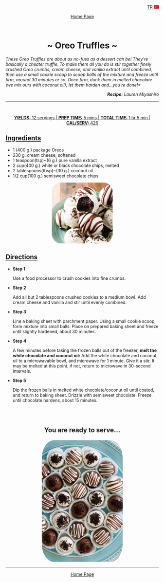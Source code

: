 <p align="right">
 <a href="https://github.com/Overated/Kodluyoruz-FrontEnd-Homeworks/tree/main/HTML/Homework-3#-oreo-truffles-">TR</a>
 <img for="lang-select" height="11px" src="https://raw.githubusercontent.com/Overated/Kodluyoruz-FrontEnd-Homeworks/fcbc82e0c3f9eec9a10e71e4a1996cb0876b76dd/HTML/Homework-3/Img/Turkey-Flag.svg" alt="Turkey-Flag">
</p>
<p align="center">
<a href="https://github.com/Overated/Kodluyoruz-FrontEnd-Homeworks/blob/main/HTML/Homework-3/Eng.Md#-oreo-truffles-">Home Page</a>
</p>
<br>

**<h1 align="center">~ Oreo Truffles ~</h1>**

<em> These Oreo Truffles are about as no-fuss as a dessert can be! They're basically a cheater truffle. To make them all you do is stir together finely crushed Oreo crumbs, cream cheese, and vanilla extract until combined, then use a small cookie scoop to scoop balls of the mixture and freeze until firm, around 30 minutes or so. Once firm, dunk them in melted chocolate (we mix ours with coconut oil), let them harden and...you're done!\*

<p align="right"><b>Recipe:</b> Lauren Miyashiro</p>
</em>

<hr>
<br>
<p align="center">
<ins><b>YIELDS:</b> 12 servings | <b>PREP TIME:</b> 5 mins | <b>TOTAL TIME: </b> 1 hr 5 min | <b>CAL/SERV:</b> 426</ins>
</p>

**<u><h2>Ingredients</h2></ins>**</u>

- 1 (400 g.) package Oreos
- 230 g. cream cheese, softened
- 1 teaspoon(tsp)~(6 g.) pure vanilla extract
- 2 cup(400 g.) white or black chocolate chips, melted
- 2 tablespoons(tbsp)~(30 g.) coconut oil
- 1/2 cup(100 g.) semisweet chocolate chips

<p align="center">
            <img style="border-radius: 15%;" height="200px" src="https://raw.githubusercontent.com/Overated/Kodluyoruz-FrontEnd-Homeworks/main/HTML/Homework-3/Img/oreo-truffles-pin-1544220958.jpg" alt="oreo-truffles-pin-1544220958">
</p>

**<u><h2>Directions</h2></ins>**</u>

- **Step 1**

  Use a food processor to crush cookies into fine crumbs.

- **Step 2**

  Add all but 2 tablespoons crushed cookies to a medium bowl. Add cream cheese and vanilla and stir until evenly combined.

- **Step 3**

  Line a baking sheet with parchment paper. Using a small cookie scoop, form mixture into small balls. Place on prepared baking sheet and freeze until slightly hardened, about 30 minutes.

- **Step 4**

  A few minutes before taking the frozen balls out of the freezer, **melt the white chocolate and coconut oil:** Add the white chocolate and coconut oil to a microwavable bowl, and microwave for 1 minute. Give it a stir. It may be melted at this point, if not, return to microwave in 30-second intervals.

- **Step 5**

  Dip the frozen balls in melted white chocolate/coconut oil until coated, and return to baking sheet. Drizzle with semisweet chocolate. Freeze until chocolate hardens, about 15 minutes.

  <br><br>

## <p align="center"><b>You are ready to serve...</b></p>

<p align="center">
            <img style="border-radius: 15%" height="400" src="https://raw.githubusercontent.com/Overated/Kodluyoruz-FrontEnd-Homeworks/main/HTML/Homework-3/Img/oreo-balls-14-600x900.jpg" alt="oreo-balls-14-600x900">
</p>
<hr>
<p align="center"><a href="https://github.com/Overated/Kodluyoruz-FrontEnd-Homeworks/blob/main/HTML/Homework-3/Eng.Md#-oreo-truffles-">Home Page</a></p>
